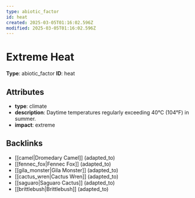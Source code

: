 ```yaml
---
type: abiotic_factor
id: heat
created: 2025-03-05T01:16:02.596Z
modified: 2025-03-05T01:16:02.596Z
---
```


# Extreme Heat

**Type**: abiotic_factor
**ID**: heat

## Attributes

- **type**: climate
- **description**: Daytime temperatures regularly exceeding 40°C (104°F) in summer.
- **impact**: extreme

## Backlinks

- [[camel|Dromedary Camel]] (adapted_to)
- [[fennec_fox|Fennec Fox]] (adapted_to)
- [[gila_monster|Gila Monster]] (adapted_to)
- [[cactus_wren|Cactus Wren]] (adapted_to)
- [[saguaro|Saguaro Cactus]] (adapted_to)
- [[brittlebush|Brittlebush]] (adapted_to)

